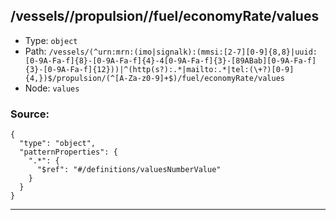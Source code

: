 ## /vessels/<RegExp>/propulsion/<RegExp>/fuel/economyRate/values

* Type: `object`
* Path: `/vessels/(^urn:mrn:(imo|signalk):(mmsi:[2-7][0-9]{8,8}|uuid:[0-9A-Fa-f]{8}-[0-9A-Fa-f]{4}-4[0-9A-Fa-f]{3}-[89ABab][0-9A-Fa-f]{3}-[0-9A-Fa-f]{12}))|^(http(s?):.*|mailto:.*|tel:(\+?)[0-9]{4,})$/propulsion/(^[A-Za-z0-9]+$)/fuel/economyRate/values`
* Node: `values`

### Source:
```
{
  "type": "object",
  "patternProperties": {
    ".*": {
      "$ref": "#/definitions/valuesNumberValue"
    }
  }
}
```

---
